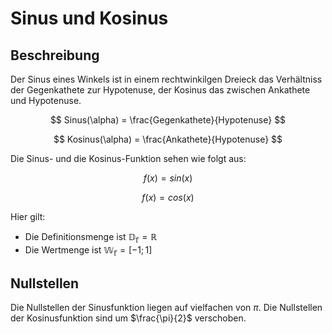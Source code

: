 # Sinus und Kosinus

## Beschreibung

Der Sinus eines Winkels ist in einem rechtwinkilgen Dreieck das Verhältniss der Gegenkathete zur Hypotenuse, der Kosinus das zwischen Ankathete und Hypotenuse.

$$
Sinus(\alpha) = \frac{Gegenkathete}{Hypotenuse}
$$

$$
Kosinus(\alpha) = \frac{Ankathete}{Hypotenuse}
$$

Die Sinus- und die Kosinus-Funktion sehen wie folgt aus:

$$
f(x) = sin(x)
$$

$$
f(x) = cos(x)
$$

Hier gilt:

- Die Definitionsmenge ist $\mathbb{D_f} = \mathbb{R}$
- Die Wertmenge ist $\mathbb{W_f} = [-1;1]$

## Nullstellen

Die Nullstellen der Sinusfunktion liegen auf vielfachen von $\pi$. Die Nullstellen der Kosinusfunktion sind um $\frac{\pi}{2}$ verschoben.
